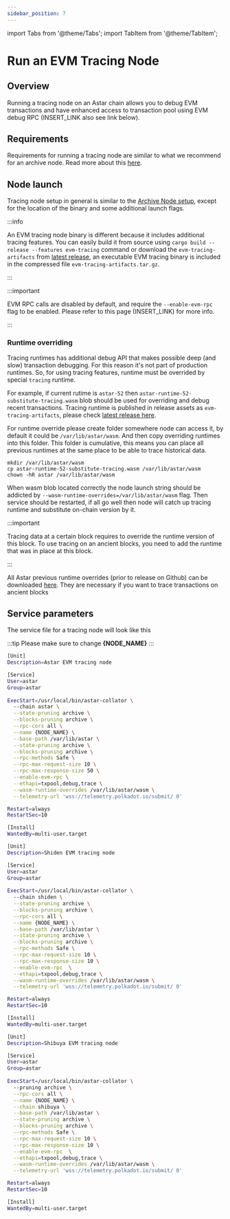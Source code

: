 ```yaml
---
sidebar_position: 7
---
```


import Tabs from '@theme/Tabs';
import TabItem from '@theme/TabItem';

# Run an EVM Tracing Node

## Overview

Running a tracing node on an Astar chain allows you to debug EVM transactions and have enhanced access to transaction pool using EVM debug RPC (INSERT_LINK also see link below).

## Requirements

Requirements for running a tracing node are similar to what we recommend for an archive node. Read more about this [here](/docs/build/nodes/archive-node/).


## Node launch 

Tracing node setup in general is similar to the [Archive Node setup](/docs/build/nodes/archive-node/), except for the location of the binary and some additional launch flags.

:::info 

An EVM tracing node binary is different because it includes additional tracing features. You can easily build it from source using `cargo build --release --features evm-tracing` command or download the `evm-tracing-artifacts` from [latest release](https://github.com/AstarNetwork/Astar/releases/latest), an executable EVM tracing binary is included in the compressed file `evm-tracing-artifacts.tar.gz`.

:::

:::important

EVM RPC calls are disabled by default, and require the `--enable-evm-rpc` flag to be enabled. Please refer to this page (INSERT_LINK) for more info.

:::

### Runtime overriding

Tracing runtimes has additional debug API that makes possible deep (and slow) transaction debugging. For this reason it's not part of production runtimes. So, for using tracing features, runtime must be overrided by special `tracing` runtime.

For example, if current rutime is `astar-52` then `astar-runtime-52-substitute-tracing.wasm` blob should be used for overriding and debug recent transactions. Tracing runtime is published in release assets as `evm-tracing-artifacts`, please check [latest release here](https://github.com/AstarNetwork/Astar/releases/latest). 

For runtime override please create folder somewhere node can access it, by default it could be `/var/lib/astar/wasm`. And then copy overriding runtimes into this folder.
This folder is cumulative, this means you can place all previous runtimes at the same place to be able to trace historical data.

```
mkdir /var/lib/astar/wasm
cp astar-runtime-52-substitute-tracing.wasm /var/lib/astar/wasm
chown -hR astar /var/lib/astar/wasm
```

When wasm blob located correctly the node launch string should be addicted by `--wasm-runtime-overrides=/var/lib/astar/wasm` flag. Then service should be restarted, if all go well then node will catch up tracing runtime and substitute on-chain version by it.

:::important

Tracing data at a certain block requires to override the runtime version of this block. 
To use tracing on an ancient blocks, you need to add the runtime that was in place at this block.

:::

All Astar previous runtime overrides (prior to release on Github) can be downloaded [here](https://shared-assets.astar.network/files/runtime/astar-tracing-runtimes-3-69.tar.gz). They are necessary if you want to trace transactions on ancient blocks

## Service parameters

The service file for a tracing node will look like this

:::tip
Please make sure to change **\{NODE_NAME\}**
:::

<Tabs>
<TabItem value="astar" label="Astar" default>

```sh
[Unit]
Description=Astar EVM tracing node

[Service]
User=astar
Group=astar
  
ExecStart=/usr/local/bin/astar-collator \
  --chain astar \
  --state-pruning archive \
  --blocks-pruning archive \
  --rpc-cors all \
  --name {NODE_NAME} \
  --base-path /var/lib/astar \
  --state-pruning archive \
  --blocks-pruning archive \
  --rpc-methods Safe \
  --rpc-max-request-size 10 \
  --rpc-max-response-size 50 \
  --enable-evm-rpc \
  --ethapi=txpool,debug,trace \
  --wasm-runtime-overrides /var/lib/astar/wasm \
  --telemetry-url 'wss://telemetry.polkadot.io/submit/ 0'

Restart=always
RestartSec=10

[Install]
WantedBy=multi-user.target
```

</TabItem>
<TabItem value="shiden" label="Shiden" default>

```sh
[Unit]
Description=Shiden EVM tracing node

[Service]
User=astar
Group=astar
  
ExecStart=/usr/local/bin/astar-collator \
  --chain shiden \
  --state-pruning archive \
  --blocks-pruning archive \
  --rpc-cors all \
  --name {NODE_NAME} \
  --base-path /var/lib/astar \
  --state-pruning archive \
  --blocks-pruning archive \
  --rpc-methods Safe \
  --rpc-max-request-size 10 \
  --rpc-max-response-size 10 \
  --enable-evm-rpc  \
  --ethapi=txpool,debug,trace \
  --wasm-runtime-overrides /var/lib/astar/wasm \
  --telemetry-url 'wss://telemetry.polkadot.io/submit/ 0'

Restart=always
RestartSec=10

[Install]
WantedBy=multi-user.target
```

</TabItem>
<TabItem value="shibuya" label="Shibuya" default>

```sh
[Unit]
Description=Shibuya EVM tracing node

[Service]
User=astar
Group=astar
  
ExecStart=/usr/local/bin/astar-collator \
  --pruning archive \
  --rpc-cors all \
  --name {NODE_NAME} \
  --chain shibuya \
  --base-path /var/lib/astar \
  --state-pruning archive \
  --blocks-pruning archive \
  --rpc-methods Safe \
  --rpc-max-request-size 10 \
  --rpc-max-response-size 10 \
  --enable-evm-rpc  \
  --ethapi=txpool,debug,trace \
  --wasm-runtime-overrides /var/lib/astar/wasm \
  --telemetry-url 'wss://telemetry.polkadot.io/submit/ 0'

Restart=always
RestartSec=10

[Install]
WantedBy=multi-user.target
```

</TabItem>
</Tabs>
